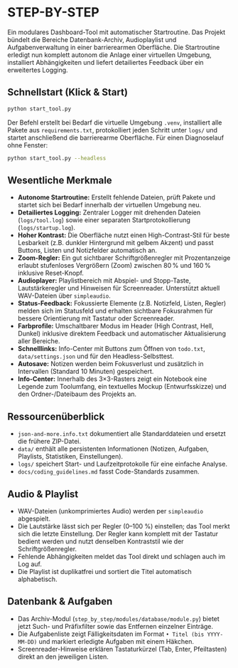 # STEP-BY-STEP

Ein modulares Dashboard-Tool mit automatischer Startroutine. Das Projekt bündelt
die Bereiche Datenbank-Archiv, Audioplaylist und Aufgabenverwaltung in einer
barrierearmen Oberfläche. Die Startroutine erledigt nun komplett autonom die
Anlage einer virtuellen Umgebung, installiert Abhängigkeiten und liefert
detailiertes Feedback über ein erweitertes Logging.

## Schnellstart (Klick & Start)

```bash
python start_tool.py
```

Der Befehl erstellt bei Bedarf die virtuelle Umgebung `.venv`, installiert alle
Pakete aus `requirements.txt`, protokolliert jeden Schritt unter `logs/` und
startet anschließend die barrierearme Oberfläche. Für einen Diagnoselauf ohne
Fenster:

```bash
python start_tool.py --headless
```

## Wesentliche Merkmale

- **Autonome Startroutine:** Erstellt fehlende Dateien, prüft Pakete und
  startet sich bei Bedarf innerhalb der virtuellen Umgebung neu.
- **Detailiertes Logging:** Zentraler Logger mit drehenden Dateien (`logs/tool.log`)
  sowie einer separaten Startprotokollierung (`logs/startup.log`).
- **Hoher Kontrast:** Die Oberfläche nutzt einen High-Contrast-Stil für beste
  Lesbarkeit (z.B. dunkler Hintergrund mit gelbem Akzent) und passt Buttons,
  Listen und Notizfelder automatisch an.
- **Zoom-Regler:** Ein gut sichtbarer Schriftgrößenregler mit Prozentanzeige
  erlaubt stufenloses Vergrößern (Zoom) zwischen 80 % und 160 % inklusive
  Reset-Knopf.
- **Audioplayer:** Playlistbereich mit Abspiel- und Stopp-Taste, Lautstärkeregler
  und Hinweisen für Screenreader. Unterstützt aktuell WAV-Dateien über
  `simpleaudio`.
- **Status-Feedback:** Fokussierte Elemente (z.B. Notizfeld, Listen, Regler)
  melden sich im Statusfeld und erhalten sichtbare Fokusrahmen für bessere
  Orientierung mit Tastatur oder Screenreader.
- **Farbprofile:** Umschaltbarer Modus im Header (High Contrast, Hell, Dunkel)
  inklusive direktem Feedback und automatischer Aktualisierung aller Bereiche.
- **Schnelllinks:** Info-Center mit Buttons zum Öffnen von `todo.txt`,
  `data/settings.json` und für den Headless-Selbsttest.
- **Autosave:** Notizen werden beim Fokusverlust und zusätzlich in Intervallen
  (Standard 10 Minuten) gespeichert.
- **Info-Center:** Innerhalb des 3×3-Rasters zeigt ein Notebook eine Legende zum
  Toolumfang, ein textuelles Mockup (Entwurfsskizze) und den Ordner-/Dateibaum
  des Projekts an.

## Ressourcenüberblick

- `json-and-more.info.txt` dokumentiert alle Standarddateien und ersetzt die
  frühere ZIP-Datei.
- `data/` enthält alle persistenten Informationen (Notizen, Aufgaben, Playlists,
  Statistiken, Einstellungen).
- `logs/` speichert Start- und Laufzeitprotokolle für eine einfache Analyse.
- `docs/coding_guidelines.md` fasst Code-Standards zusammen.

## Audio & Playlist

- WAV-Dateien (unkomprimiertes Audio) werden per `simpleaudio` abgespielt.
- Die Lautstärke lässt sich per Regler (0–100 %) einstellen; das Tool merkt sich
  die letzte Einstellung. Der Regler kann komplett mit der Tastatur bedient
  werden und nutzt denselben Kontraststil wie der Schriftgrößenregler.
- Fehlende Abhängigkeiten meldet das Tool direkt und schlagen auch im Log auf.
- Die Playlist ist duplikatfrei und sortiert die Titel automatisch alphabetisch.

## Datenbank & Aufgaben

- Das Archiv-Modul (`step_by_step/modules/database/module.py`) bietet jetzt
  Such- und Präfixfilter sowie das Entfernen einzelner Einträge.
- Die Aufgabenliste zeigt Fälligkeitsdaten im Format `• Titel (bis YYYY-MM-DD)`
  und markiert erledigte Aufgaben mit einem Häkchen.
- Screenreader-Hinweise erklären Tastaturkürzel (Tab, Enter, Pfeiltasten) direkt
  an den jeweiligen Listen.
